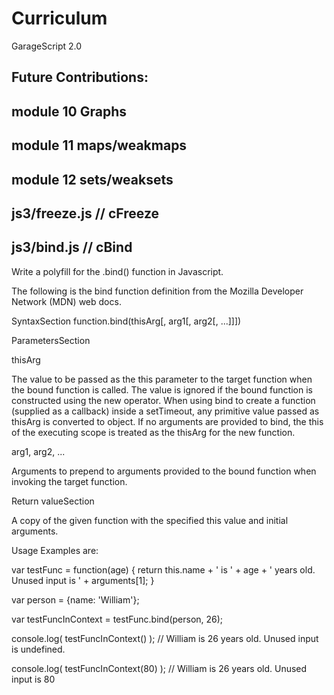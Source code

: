 # Curriculum

GarageScript 2.0

Future Contributions:
----------------
module 10 Graphs
----------------
module 11 maps/weakmaps
----------------
module 12 sets/weaksets
---------------
js3/freeze.js // cFreeze
---------------------
js3/bind.js // cBind
--------------------

Write a polyfill for the .bind() function in Javascript.

The following is the bind function definition from the Mozilla Developer Network (MDN) web docs.

SyntaxSection
function.bind(thisArg[, arg1[, arg2[, ...]]])


ParametersSection

thisArg

The value to be passed as the this parameter to
the target function when the bound function is called.
The value is ignored if the bound function is constructed
using the new operator. When using bind to create a function
(supplied as a callback) inside a setTimeout, any primitive
value passed as thisArg is converted to object. If no arguments
are provided to bind, the this of the executing scope is
treated as the thisArg for the new function.


arg1, arg2, ...

Arguments to prepend to arguments provided to the bound
function when invoking the target function.


Return valueSection

A copy of the given function with the specified this
value and initial arguments.


Usage Examples are:

var testFunc = function(age) {
    return this.name + ' is ' + age + ' years old. Unused input is ' + arguments[1];
}

var person = {name: 'William'};

var testFuncInContext = testFunc.bind(person, 26);

console.log( testFuncInContext() ); // William is 26 years old. Unused input is undefined.

console.log( testFuncInContext(80) ); // William is 26 years old. Unused input is 80
